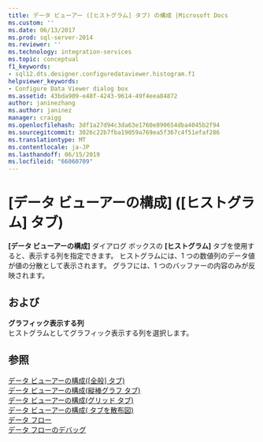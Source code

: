 ```yaml
---
title: データ ビューアー ([ヒストグラム] タブ) の構成 |Microsoft Docs
ms.custom: ''
ms.date: 06/13/2017
ms.prod: sql-server-2014
ms.reviewer: ''
ms.technology: integration-services
ms.topic: conceptual
f1_keywords:
- sql12.dts.designer.configuredataviewer.histogram.f1
helpviewer_keywords:
- Configure Data Viewer dialog box
ms.assetid: 43bda909-e48f-4243-9614-49f4eea84872
author: janinezhang
ms.author: janinez
manager: craigg
ms.openlocfilehash: 3df1a27d94c3da63e1760e890654dba4045b2f94
ms.sourcegitcommit: 3026c22b7fba19059a769ea5f367c4f51efaf286
ms.translationtype: MT
ms.contentlocale: ja-JP
ms.lasthandoff: 06/15/2019
ms.locfileid: "66060709"
---
```

# <a name="configure-data-viewer-histogram-tab"></a>[データ ビューアーの構成] ([ヒストグラム] タブ)
  **[データ ビューアーの構成]** ダイアログ ボックスの **[ヒストグラム]** タブを使用すると、表示する列を指定できます。 ヒストグラムには、1 つの数値列のデータ値が値の分散として表示されます。 グラフには、1 つのバッファーの内容のみが反映されます。  
  
## <a name="options"></a>および  
 **グラフィック表示する列**  
 ヒストグラムとしてグラフィック表示する列を選択します。  
  
## <a name="see-also"></a>参照  
 [データ ビューアーの構成&#40;[全般] タブ&#41;](../../2014/integration-services/configure-data-viewer-general-tab.md)   
 [データ ビューアーの構成&#40;縦棒グラフ タブ&#41;](../../2014/integration-services/configure-data-viewer-column-chart-tab.md)   
 [データ ビューアーの構成&#40;グリッド タブ&#41;](../../2014/integration-services/configure-data-viewer-grid-tab.md)   
 [データ ビューアーの構成&#40; タブを散布図&#41;](../../2014/integration-services/configure-data-viewer-scatter-plot-tab.md)   
 [データ フロー](data-flow/data-flow.md)   
 [データ フローのデバッグ](troubleshooting/debugging-data-flow.md)  
  
  
